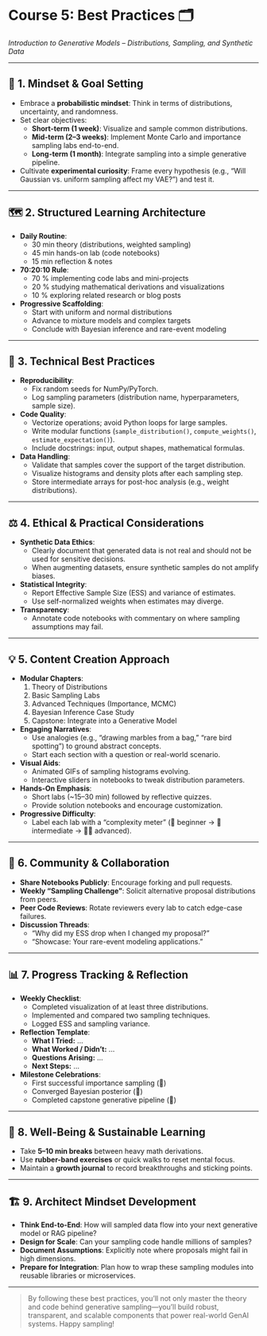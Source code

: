 # Course 5: Best Practices 🗂️  
_Introduction to Generative Models – Distributions, Sampling, and Synthetic Data_  

---

## 🎯 1. Mindset & Goal Setting  
- Embrace a **probabilistic mindset**: Think in terms of distributions, uncertainty, and randomness.  
- Set clear objectives:  
  - **Short-term (1 week)**: Visualize and sample common distributions.  
  - **Mid-term (2–3 weeks)**: Implement Monte Carlo and importance sampling labs end-to-end.  
  - **Long-term (1 month)**: Integrate sampling into a simple generative pipeline.  
- Cultivate **experimental curiosity**: Frame every hypothesis (e.g., “Will Gaussian vs. uniform sampling affect my VAE?”) and test it.

---

## 🗺️ 2. Structured Learning Architecture  
- **Daily Routine**:  
  - 30 min theory (distributions, weighted sampling)  
  - 45 min hands-on lab (code notebooks)  
  - 15 min reflection & notes  
- **70:20:10 Rule**:  
  - 70 % implementing code labs and mini-projects  
  - 20 % studying mathematical derivations and visualizations  
  - 10 % exploring related research or blog posts  
- **Progressive Scaffolding**:  
  - Start with uniform and normal distributions  
  - Advance to mixture models and complex targets  
  - Conclude with Bayesian inference and rare-event modeling

---

## 🔧 3. Technical Best Practices  
- **Reproducibility**:  
  - Fix random seeds for NumPy/PyTorch.  
  - Log sampling parameters (distribution name, hyperparameters, sample size).  
- **Code Quality**:  
  - Vectorize operations; avoid Python loops for large samples.  
  - Write modular functions (`sample_distribution()`, `compute_weights()`, `estimate_expectation()`).  
  - Include docstrings: input, output shapes, mathematical formulas.  
- **Data Handling**:  
  - Validate that samples cover the support of the target distribution.  
  - Visualize histograms and density plots after each sampling step.  
  - Store intermediate arrays for post-hoc analysis (e.g., weight distributions).

---

## ⚖️ 4. Ethical & Practical Considerations  
- **Synthetic Data Ethics**:  
  - Clearly document that generated data is not real and should not be used for sensitive decisions.  
  - When augmenting datasets, ensure synthetic samples do not amplify biases.  
- **Statistical Integrity**:  
  - Report Effective Sample Size (ESS) and variance of estimates.  
  - Use self-normalized weights when estimates may diverge.  
- **Transparency**:  
  - Annotate code notebooks with commentary on where sampling assumptions may fail.

---

## 💡 5. Content Creation Approach  
- **Modular Chapters**:  
  1. Theory of Distributions  
  2. Basic Sampling Labs  
  3. Advanced Techniques (Importance, MCMC)  
  4. Bayesian Inference Case Study  
  5. Capstone: Integrate into a Generative Model  
- **Engaging Narratives**:  
  - Use analogies (e.g., “drawing marbles from a bag,” “rare bird spotting”) to ground abstract concepts.  
  - Start each section with a question or real-world scenario.  
- **Visual Aids**:  
  - Animated GIFs of sampling histograms evolving.  
  - Interactive sliders in notebooks to tweak distribution parameters.  
- **Hands-On Emphasis**:  
  - Short labs (~15–30 min) followed by reflective quizzes.  
  - Provide solution notebooks and encourage customization.  
- **Progressive Difficulty**:  
  - Label each lab with a “complexity meter” (🔹 beginner → 🔷 intermediate → 🔷🔷 advanced).

---

## 🤝 6. Community & Collaboration  
- **Share Notebooks Publicly**: Encourage forking and pull requests.  
- **Weekly “Sampling Challenge”**: Solicit alternative proposal distributions from peers.  
- **Peer Code Reviews**: Rotate reviewers every lab to catch edge-case failures.  
- **Discussion Threads**:  
  - “Why did my ESS drop when I changed my proposal?”  
  - “Showcase: Your rare-event modeling applications.”

---

## 📊 7. Progress Tracking & Reflection  
- **Weekly Checklist**:  
  - Completed visualization of at least three distributions.  
  - Implemented and compared two sampling techniques.  
  - Logged ESS and sampling variance.  
- **Reflection Template**:  
  - **What I Tried:** …  
  - **What Worked / Didn’t:** …  
  - **Questions Arising:** …  
  - **Next Steps:** …  
- **Milestone Celebrations**:  
  - First successful importance sampling (🎉)  
  - Converged Bayesian posterior (🏅)  
  - Completed capstone generative pipeline (🚀)

---

## 🧘 8. Well-Being & Sustainable Learning  
- Take **5–10 min breaks** between heavy math derivations.  
- Use **rubber-band exercises** or quick walks to reset mental focus.  
- Maintain a **growth journal** to record breakthroughs and sticking points.

---

## 🏗️ 9. Architect Mindset Development  
- **Think End-to-End**: How will sampled data flow into your next generative model or RAG pipeline?  
- **Design for Scale**: Can your sampling code handle millions of samples?  
- **Document Assumptions**: Explicitly note where proposals might fail in high dimensions.  
- **Prepare for Integration**: Plan how to wrap these sampling modules into reusable libraries or microservices.

---

> By following these best practices, you’ll not only master the theory and code behind generative sampling—you’ll build robust, transparent, and scalable components that power real-world GenAI systems. Happy sampling!
